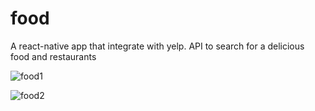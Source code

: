 # food
A react-native app that integrate with yelp. API to  search for a delicious  food and restaurants  

![food1](https://user-images.githubusercontent.com/25037017/69338302-e6790d80-0c88-11ea-9171-3bef9be398cd.PNG)

![food2](https://user-images.githubusercontent.com/25037017/69338419-2b04a900-0c89-11ea-9169-bbc81688dd95.PNG)

